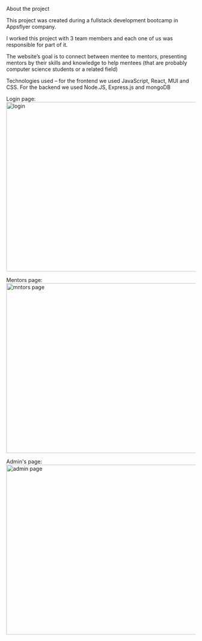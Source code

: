 About the project 

This project was created during a fullstack development bootcamp in Appsflyer company. 

I worked this project with 3 team members and each one of us was responsible for part of it. 

The website’s goal is to connect between mentee to mentors, presenting mentors by their skills and knowledge to help mentees (that are probably computer science students or a related field) 

Technologies used – for the frontend we used JavaScript, React, MUI and CSS. For the backend we used Node.JS, Express.js and mongoDB 

Login page: <img width="930" height="451" alt="login" src="https://github.com/user-attachments/assets/cba9415f-70de-46c1-9544-83cb4ad16e05" />

Mentors page: <img width="927" height="452" alt="mntors page" src="https://github.com/user-attachments/assets/ebc2f932-3c08-4c60-893d-11fa0c09a294" />

Admin's page: <img width="922" height="452" alt="admin page" src="https://github.com/user-attachments/assets/97b3e387-9538-4eb1-88b7-f7014b27d8ff" />



 
